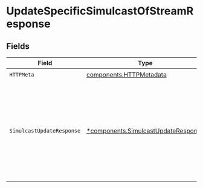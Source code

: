 # UpdateSpecificSimulcastOfStreamResponse


## Fields

| Field                                                                                                                                                                                                                                                                       | Type                                                                                                                                                                                                                                                                        | Required                                                                                                                                                                                                                                                                    | Description                                                                                                                                                                                                                                                                 | Example                                                                                                                                                                                                                                                                     |
| --------------------------------------------------------------------------------------------------------------------------------------------------------------------------------------------------------------------------------------------------------------------------- | --------------------------------------------------------------------------------------------------------------------------------------------------------------------------------------------------------------------------------------------------------------------------- | --------------------------------------------------------------------------------------------------------------------------------------------------------------------------------------------------------------------------------------------------------------------------- | --------------------------------------------------------------------------------------------------------------------------------------------------------------------------------------------------------------------------------------------------------------------------- | --------------------------------------------------------------------------------------------------------------------------------------------------------------------------------------------------------------------------------------------------------------------------- |
| `HTTPMeta`                                                                                                                                                                                                                                                                  | [components.HTTPMetadata](../../models/components/httpmetadata.md)                                                                                                                                                                                                          | :heavy_check_mark:                                                                                                                                                                                                                                                          | N/A                                                                                                                                                                                                                                                                         |                                                                                                                                                                                                                                                                             |
| `SimulcastUpdateResponse`                                                                                                                                                                                                                                                   | [*components.SimulcastUpdateResponse](../../models/components/simulcastupdateresponse.md)                                                                                                                                                                                   | :heavy_minus_sign:                                                                                                                                                                                                                                                          | Stream's simulcast details fetched successfully                                                                                                                                                                                                                             | {<br/>"success": true,<br/>"data": {<br/>"simulcastId": "8717422d89288ad5958d4a86e9afe2a2",<br/>"url": "rtmp://hyd01.contribute.live-video.net/app/",<br/>"streamKey": "live_1012464221_DuM8W004MoZYNxQEZ0czODgfHCFBhk",<br/>"isEnabled": false,<br/>"metadata": {<br/>"simulcast_name": "Tech today"<br/>}<br/>}<br/>} |